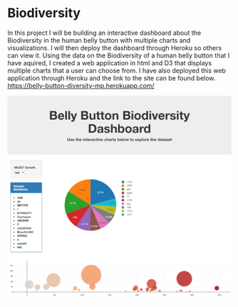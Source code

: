 # Biodiversity
In this project I will be building an interactive dashboard about the Biodiversity in the human belly button with multiple charts and visualizations.
I will then deploy the dashboard through Heroku so others can view it.
Using the data on the Biodiversity of a human belly button that I have aquired, I created a web application in html and D3 that displays multiple charts that a user can choose from. I have also deployed this web application through Heroku and the link to the site can be found below.
https://belly-button-diversity-mp.herokuapp.com/


![Alt Text](Images/biodiversity-screen-EDITED.png)
